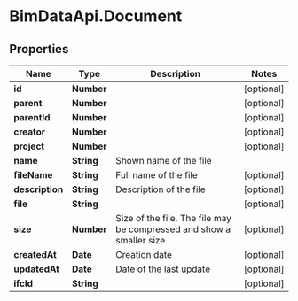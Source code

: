 # BimDataApi.Document

## Properties

Name | Type | Description | Notes
------------ | ------------- | ------------- | -------------
**id** | **Number** |  | [optional] 
**parent** | **Number** |  | [optional] 
**parentId** | **Number** |  | [optional] 
**creator** | **Number** |  | [optional] 
**project** | **Number** |  | [optional] 
**name** | **String** | Shown name of the file | 
**fileName** | **String** | Full name of the file | [optional] 
**description** | **String** | Description of the file | [optional] 
**file** | **String** |  | [optional] 
**size** | **Number** | Size of the file. The file may be compressed and show a smaller size | [optional] 
**createdAt** | **Date** | Creation date | [optional] 
**updatedAt** | **Date** | Date of the last update | [optional] 
**ifcId** | **String** |  | [optional] 


